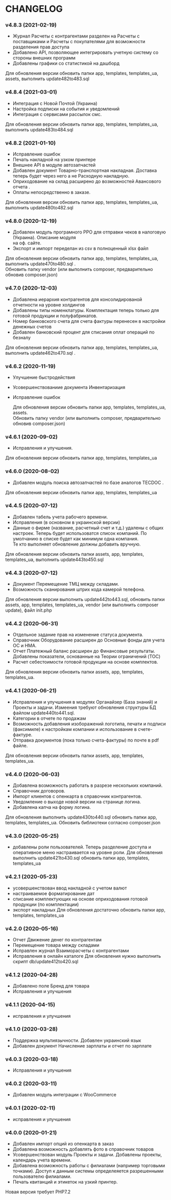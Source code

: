 CHANGELOG
=========
### v4.8.3 (2021-02-19) 
* Журнал  Расчеты с  контрагентами  разделен  на  Расчеты с  поставщиками  и Расчеты  с  покупателями 
для  возможности  разделения прав  доступа
* Добавлено API, позволяющее  интегрировать  учетную систему со  стороны  внешних  программ
* Добавлены графики  со  статистикой  на  дашборд
 
Для  обновления  версии  обновить папки   app, templates, templates_ua, assets,  выполнить update482to483.sql 
 
### v4.8.4 (2021-03-01) 
* Интеграция  с  Новой  Почтой (Украина)
* Настройка  подписки на  события  и уведомлений  
* Интеграция  с  сервисами  рассылок смс.  
 
Для  обновления  версии  обновить папки   app, templates, templates_ua,  выполнить update483to484.sql 
 

### v4.8.2 (2021-01-10) 
* Исправление  ошибок
* Печать  накладной  на  узком  принтере
* Внешнее API в  модуле  автозапчастей
* Добавлен  документ Товарно-транспортная накладная. Доставка  теперь  будет  через него  а  не  Расходную накладную.
* Оприходование  на  склад расширено  до  возможностей Авансового отчета . 
* Оплаты непосредственно в  заказе. 
  
Для  обновления  версии  обновить папки  app, templates, templates_ua,  выполнить update480to482.sql 



### v4.8.0 (2020-12-19) 
* Добавлен  модуль  програмного  РРО для отправки  чеков  в  налоговую (Украина).  Описание   модуля  
на оф. сайте.
* Экспорт и импорт переделан из csv  в  полноценный  xlsx  файл
 
Для  обновления  версии  обновить папки   app, templates, templates_ua, выполнить update470to480.sql .  
Обновить папку  vendor (или  выполнить  composer, предварительно  обновив composer.json) 

### v4.7.0 (2020-12-03) 
* Добавлена  иерархия контрагентов  для консолидированой отчетности на  уровне холдингов
* Добавлены  типы  номенклатуры.  Комплектация  теперь только  для  готовой продукции и полуфабрикатов.
* Номер  банковского  счета  для  счета  фактуры  перенесен  в  настройки  денежных  счетов
* Добавлен банковский процент  для  списания  оплат  операций  по  безналу

Для  обновления  версии  обновить папки   app, templates, templates_ua, выполнить update462to470.sql . 

 

### v4.6.2 (2020-11-19) 
* Улучшение  быстродействия 
* Усовершенствованиие  документа  Инвентаризация 
* Исправление  ошибок 

  Для  обновления  версии  обновить папки   app, templates, templates_ua, assets.  
  Обновить папку vendor (или  выполнить  composer, предварительно  обновив composer.json) 




### v4.6.1 (2020-09-02) 
* Исправления и улучшения. 
 
 Для  обновления  версии  обновить папки   app, templates, templates_ua  

### v4.6.0 (2020-08-02) 
* Добавлен  модуль  поиска  автозапчастей  по  базе  аналогов TECDOC . 
 
 Для  обновления  версии  обновить папки   app, templates, templates_ua  

 
 ### v4.4.5 (2020-07-12) 
* Добавлен  табель  учета  рабочего времени. 
* Исправления (в основном  в  украинской версии)
* Данные о  фирме (название, расчетный   счет  и т.д.)  удалены с  общих настроек. Теперь будет  использоватся 
  список  компаний.  По умолчанию  в   списке  будет  как  минимум  одна  компания.  
  Те кто  выполняет  обновление  должны добавить  вручную.
 
 Для  обновления  версии  обновить папки assets, app, templates, templates_ua, выполнить update443to450.sql 
                      

### v4.4.3 (2020-07-12) 
* Документ  Перемещение  ТМЦ между  складами.
* Возможность сканирования  штрих кода  камерой телефона.
 
Для  обновления  версии выполнить update442to443.sql, обновить папки assets, app, templates, templates_ua,
vendor (или  выполнить  composer update), файл init.php 


### v4.4.2 (2020-06-31) 
* Отдельное  задание  прав на  изменение  статуса  документа.
* Справочник  Оборудование  расширен  до  Основные фонды для учета ОС и НМА.
* Отчет  Платежный баланс  расширен  до  Финансовые  результаты. Добавлены  показатели,
 основанные  на  Теории ограничений (TOC)
* Расчет себестоимости  готовой продукции на  основе   комплектов.

Для  обновления  версии обновить папки assets, app, templates, templates_ua. 

### v4.4.1 (2020-06-21) 
* Исправления и улучшения  в  модулях Органайзер (База знаний) и  Проекты и задачи.  Измеения  требуют обновления  структуры  БД файлом update440to441.sql.
* Категории в  отчете по продажам
* Возможность  добавления изоборажений логотипа, печати  и подписи (факсимиле) к 
настройкам  компании  и использование  в счете-фактуре.
* Отправка  документов (пока только счета-фактуры) по  почте  в pdf файле.

Для  обновления  версии обновить папки assets, app, templates, templates_ua. 


### v4.4.0 (2020-06-03) 
* Добавлена  возможность работать в разрезе нескольких  компаний.
* Справочник договоров.
* Импорт клиентов  с  опенкарта в справочник контрагентов.
* Уведомление о выходе новой версии на странице логина.
* Добавлена  капча  на  форму логина.

Для  обновления выполнить update430to440.sql обновить папки  app, templates, templates_ua. Обновить библиотеки  согласно  composer.json

### v4.3.0 (2020-05-25) 
* добавлены роли пользователей. Теперь разделение доступа и оперативное меню настраивается на уровне  роли.
Для  обновления выполнить update421to430.sql обновить папки  app, templates, templates_ua


### v4.2.1 (2020-05-23) 
* усовершенствован  ввод накладной с учетом валют
* настраиваемое  форматирование дат
* списание комплектующих на основе оприходования готовой продукции (по  комплектации)
* экспорт накладных
Для  обновления достаточно  обновить папки  app, templates, templates_ua



### v4.2.0 (2020-05-16) 
* Отчет Движение денег по контрагентам
* Перемещение  товара между складами
* Исправлен  журнал  Взаиморасчеты с  контрагентами
* Исправления  в  онлайн каталоге
Для  обновления  нужно  выполнить скрипт db/update412to420.sql



### v4.1.2 (2020-04-28) 
* Добавлено  поле  Бренд для  товара
* Исправления  и улучшения
 

### v4.1.1 (2020-04-15) 
* исправления  и улучшения


### v4.1.0 (2020-03-28) 
* Поддержка мультиязычности. Добавлен  украинский  язык
* Добавлен  документ Начисление зарплаты и отчет  по  зарплате



### v4.0.3 (2020-03-18) 
* Исправления и улучшения 

### v4.0.2 (2020-03-11) 
* Добавлен  модуль интеграции с  WooCommerce

### v4.0.1 (2020-02-11) 
* исправления  и улучшения

### v4.0.0 (2020-01-21) 

* Добавлен импорт  опций из  опенкарта в  заказ
* Добавлена возможность  добавлять  фото в  справочник  товаров
* Усовершенствован  модуль Проекты и задачи.  Добавлены проекты,  календарь  учета  времени.
* Добавлена  возможность работы  с филиалами (например  торговыми точками). Доступ к данным 
системы определеяется  разрешенными  пользователю  филиалами.
* Печать  квитанций и этикеток  на  узкий принтер.
 
Новая версия  требует  PHP7.2

 
  

